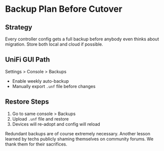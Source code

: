 # Backup Plan Before Cutover

## Strategy
Every controller config gets a full backup before anybody even thinks about migration. Store both local and cloud if possible.

## UniFi GUI Path
Settings > Console > Backups
- Enable weekly auto-backup
- Manually export `.unf` file before changes

## Restore Steps
1. Go to same console > Backups
2. Upload `.unf` file and restore
3. Devices will re-adopt and config will reload

Redundant backups are of course extremely necessary. Another lesson learned by techs publicly shaming themselves on community forums. We thank them for their sacrifices.
